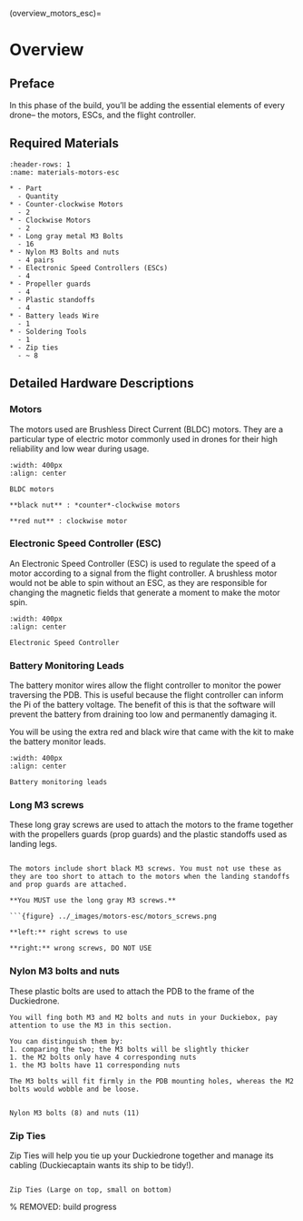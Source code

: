 (overview_motors_esc)=
# Overview
## Preface

In this phase of the build, you’ll be adding the essential elements of every drone– the motors, ESCs, and the flight controller.

## Required Materials
```{list-table} Materials
:header-rows: 1
:name: materials-motors-esc

* - Part
  - Quantity
* - Counter-clockwise Motors
  - 2
* - Clockwise Motors 
  - 2
* - Long gray metal M3 Bolts 
  - 16
* - Nylon M3 Bolts and nuts
  - 4 pairs
* - Electronic Speed Controllers (ESCs)
  - 4
* - Propeller guards
  - 4
* - Plastic standoffs
  - 4
* - Battery leads Wire
  - 1
* - Soldering Tools
  - 1
* - Zip ties
  - ~ 8
```



## Detailed Hardware Descriptions

### Motors
The motors used are Brushless Direct Current (BLDC) motors. They are a particular type of electric motor commonly used in drones for their high reliability and low wear during usage.

```{figure} ../_images/motors-esc/motors.jpg
:width: 400px
:align: center

BLDC motors

**black nut** : *counter*-clockwise motors

**red nut** : clockwise motor
```

### Electronic Speed Controller (ESC)
An Electronic Speed Controller (ESC) is used to regulate the speed of a motor according to a signal from the flight controller. A brushless motor would not be able to spin without an ESC, as they are responsible for changing the magnetic fields that generate a moment to make the motor spin.

```{figure} ../_images/motors-esc/ESC.png
:width: 400px
:align: center

Electronic Speed Controller
```

### Battery Monitoring Leads

The battery monitor wires allow the flight controller to monitor the power traversing the PDB. This is useful because the flight controller can inform the Pi of the battery voltage. The benefit of this is that the software will prevent the battery from draining too low and permanently damaging it.

You will be using the extra red and black wire that came with the kit to make the battery monitor leads.

```{figure} ../_images/motors-esc/wire.png
:width: 400px
:align: center

Battery monitoring leads
```

### Long M3 screws

These long gray screws are used to attach the motors to the frame together with the propellers guards (prop guards) and the plastic standoffs used as landing legs.

```{image} ../_images/motors-esc/long_M3_screws.png
```

```{danger} 
The motors include short black M3 screws. You must not use these as they are too short to attach to the motors when the landing standoffs and prop guards are attached. 

**You MUST use the long gray M3 screws.**

```{figure} ../_images/motors-esc/motors_screws.png

**left:** right screws to use

**right:** wrong screws, DO NOT USE
```

### Nylon M3 bolts and nuts
These plastic bolts are used to attach the PDB to the frame of the Duckiedrone.

```{warning}
You will fing both M3 and M2 bolts and nuts in your Duckiebox, pay attention to use the M3 in this section.

You can distinguish them by:
1. comparing the two; the M3 bolts will be slightly thicker
1. the M2 bolts only have 4 corresponding nuts
1. the M3 bolts have 11 corresponding nuts

The M3 bolts will fit firmly in the PDB mounting holes, whereas the M2 bolts would wobble and be loose.
```
```{figure} ../_images/motors-esc/nylon_M3_bolts_nuts.png

Nylon M3 bolts (8) and nuts (11)
```

### Zip Ties

Zip Ties will help you tie up your Duckiedrone together and manage its cabling (Duckiecaptain wants its ship to be tidy!).

```{figure} ../_images/components-official/zip_ties.png

Zip Ties (Large on top, small on bottom)
```

% REMOVED: build progress